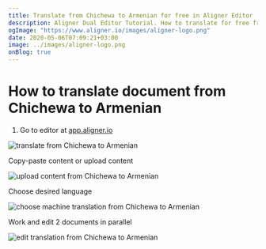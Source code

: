 ```yaml
---
title: Translate from Chichewa to Armenian for free in Aligner Editor
description: Aligner Dual Editor Tutorial. How to translate for free from Chichewa to Armenian. Aligner is multilingual document management platform. 
ogImage: "https://www.aligner.io/images/aligner-logo.png"
date: 2020-05-06T07:09:21+03:00
image: ../images/aligner-logo.png
onBlog: true
---
```


# How to translate document from Chichewa to Armenian

1. Go to editor at [app.aligner.io](https://app.aligner.io "Aligner App web page")

![translate from Chichewa to Armenian](../aligner-blank-editor.png "translate from Chichewa to Armenian")

Copy-paste content or upload content

![upload content from Chichewa to Armenian](../aligner-uploaded-document.png "upload content from Chichewa to Armenian")

Choose desired language

![choose machine translation from Chichewa to Armenian](../aligner-language-dropdown.png "choose machine translation from Chichewa to Armenian")

Work and edit 2 documents in parallel

![edit translation from Chichewa to Armenian](../aligner-double-sitded-editor.png "edit translation from Chichewa to Armenian")

